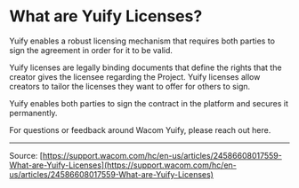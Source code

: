 # What are Yuify Licenses?

Yuify enables a robust licensing mechanism that requires both parties to sign the agreement in order for it to be valid.


Yuify licenses are legally binding documents that define the rights that the creator gives the licensee regarding the Project. Yuify licenses allow creators to tailor the licenses they want to offer for others to sign.


Yuify enables both parties to sign the contract in the platform and secures it permanently.


For questions or feedback around Wacom Yuify, please reach out here.

---
Source: [https://support.wacom.com/hc/en-us/articles/24586608017559-What-are-Yuify-Licenses](https://support.wacom.com/hc/en-us/articles/24586608017559-What-are-Yuify-Licenses)
